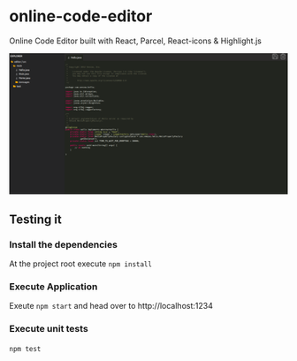 # online-code-editor
Online Code Editor built with React, Parcel, React-icons &amp; Highlight.js

![Code Editor working](docs/print.png)

## Testing it

### Install the dependencies

At the project root execute `npm install`

### Execute Application

Exeute `npm start` and head over to http://localhost:1234

### Execute unit tests

`npm test`

